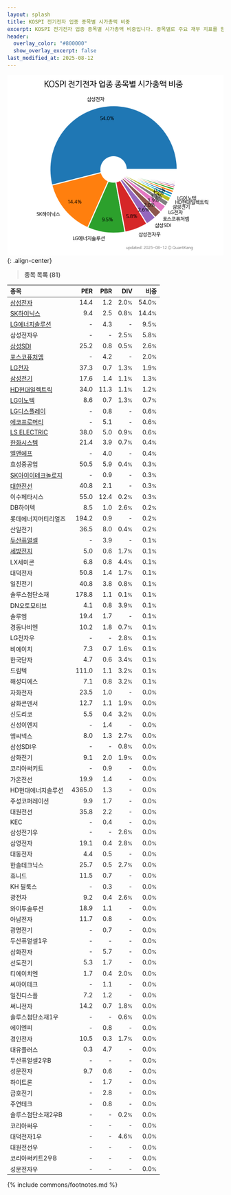 ```yaml
---
layout: splash
title: KOSPI 전기전자 업종 종목별 시가총액 비중
excerpt: KOSPI 전기전자 업종 종목별 시가총액 비중입니다. 종목별로 주요 재무 지표를 함께 표시합니다.
header:
  overlay_color: "#800000"
  show_overlay_excerpt: false
last_modified_at: 2025-08-12
---
```



![KOSPI 전기전자 업종 종목별 시가총액 비중](/stats/sector/images/kospi_업종_전기전자_종목.png){: .align-center}


> **종목 목록 (81)**<a id="list"></a>

| **종목** | **PER** | **PBR** | **DIV** | **비중** |
| :------- | ------: | ------: | ------: | -------: |
| [삼성전자](/005930/) | 14.4 | 1.2 | 2.0<small>%</small> | 54.0<small>%</small> |
| [SK하이닉스](/000660/) | 9.4 | 2.5 | 0.8<small>%</small> | 14.4<small>%</small> |
| [LG에너지솔루션](/373220/) | - | 4.3 | - | 9.5<small>%</small> |
| 삼성전자우 | - | - | 2.5<small>%</small> | 5.8<small>%</small> |
| [삼성SDI](/006400/) | 25.2 | 0.8 | 0.5<small>%</small> | 2.6<small>%</small> |
| [포스코퓨처엠](/003670/) | - | 4.2 | - | 2.0<small>%</small> |
| [LG전자](/066570/) | 37.3 | 0.7 | 1.3<small>%</small> | 1.9<small>%</small> |
| [삼성전기](/009150/) | 17.6 | 1.4 | 1.1<small>%</small> | 1.3<small>%</small> |
| [HD현대일렉트릭](/267260/) | 34.0 | 11.3 | 1.1<small>%</small> | 1.2<small>%</small> |
| [LG이노텍](/011070/) | 8.6 | 0.7 | 1.3<small>%</small> | 0.7<small>%</small> |
| [LG디스플레이](/034220/) | - | 0.8 | - | 0.6<small>%</small> |
| [에코프로머티](/450080/) | - | 5.1 | - | 0.6<small>%</small> |
| [LS ELECTRIC](/010120/) | 38.0 | 5.0 | 0.9<small>%</small> | 0.6<small>%</small> |
| [한화시스템](/272210/) | 21.4 | 3.9 | 0.7<small>%</small> | 0.4<small>%</small> |
| [엘앤에프](/066970/) | - | 4.0 | - | 0.4<small>%</small> |
| 효성중공업 | 50.5 | 5.9 | 0.4<small>%</small> | 0.3<small>%</small> |
| [SK아이이테크놀로지](/361610/) | - | 0.9 | - | 0.3<small>%</small> |
| [대한전선](/001440/) | 40.8 | 2.1 | - | 0.3<small>%</small> |
| 이수페타시스 | 55.0 | 12.4 | 0.2<small>%</small> | 0.3<small>%</small> |
| DB하이텍 | 8.5 | 1.0 | 2.6<small>%</small> | 0.2<small>%</small> |
| 롯데에너지머티리얼즈 | 194.2 | 0.9 | - | 0.2<small>%</small> |
| 산일전기 | 36.5 | 8.0 | 0.4<small>%</small> | 0.2<small>%</small> |
| [두산퓨얼셀](/336260/) | - | 3.9 | - | 0.1<small>%</small> |
| [세방전지](/004490/) | 5.0 | 0.6 | 1.7<small>%</small> | 0.1<small>%</small> |
| LX세미콘 | 6.8 | 0.8 | 4.4<small>%</small> | 0.1<small>%</small> |
| 대덕전자 | 50.8 | 1.4 | 1.7<small>%</small> | 0.1<small>%</small> |
| 일진전기 | 40.8 | 3.8 | 0.8<small>%</small> | 0.1<small>%</small> |
| 솔루스첨단소재 | 178.8 | 1.1 | 0.1<small>%</small> | 0.1<small>%</small> |
| DN오토모티브 | 4.1 | 0.8 | 3.9<small>%</small> | 0.1<small>%</small> |
| 솔루엠 | 19.4 | 1.7 | - | 0.1<small>%</small> |
| 경동나비엔 | 10.2 | 1.8 | 0.7<small>%</small> | 0.1<small>%</small> |
| LG전자우 | - | - | 2.8<small>%</small> | 0.1<small>%</small> |
| 비에이치 | 7.3 | 0.7 | 1.6<small>%</small> | 0.1<small>%</small> |
| 한국단자 | 4.7 | 0.6 | 3.4<small>%</small> | 0.1<small>%</small> |
| 드림텍 | 111.0 | 1.1 | 3.2<small>%</small> | 0.1<small>%</small> |
| 해성디에스 | 7.1 | 0.8 | 3.2<small>%</small> | 0.1<small>%</small> |
| 자화전자 | 23.5 | 1.0 | - | 0.0<small>%</small> |
| 삼화콘덴서 | 12.7 | 1.1 | 1.9<small>%</small> | 0.0<small>%</small> |
| 신도리코 | 5.5 | 0.4 | 3.2<small>%</small> | 0.0<small>%</small> |
| 신성이엔지 | - | 1.4 | - | 0.0<small>%</small> |
| 엠씨넥스 | 8.0 | 1.3 | 2.7<small>%</small> | 0.0<small>%</small> |
| 삼성SDI우 | - | - | 0.8<small>%</small> | 0.0<small>%</small> |
| 삼화전기 | 9.1 | 2.0 | 1.9<small>%</small> | 0.0<small>%</small> |
| 코리아써키트 | - | 0.9 | - | 0.0<small>%</small> |
| 가온전선 | 19.9 | 1.4 | - | 0.0<small>%</small> |
| HD현대에너지솔루션 | 4365.0 | 1.3 | - | 0.0<small>%</small> |
| 주성코퍼레이션 | 9.9 | 1.7 | - | 0.0<small>%</small> |
| 대원전선 | 35.8 | 2.2 | - | 0.0<small>%</small> |
| KEC | - | 0.4 | - | 0.0<small>%</small> |
| 삼성전기우 | - | - | 2.6<small>%</small> | 0.0<small>%</small> |
| 삼영전자 | 19.1 | 0.4 | 2.8<small>%</small> | 0.0<small>%</small> |
| 대동전자 | 4.4 | 0.5 | - | 0.0<small>%</small> |
| 한솔테크닉스 | 25.7 | 0.5 | 2.7<small>%</small> | 0.0<small>%</small> |
| 휴니드 | 11.5 | 0.7 | - | 0.0<small>%</small> |
| KH 필룩스 | - | 0.3 | - | 0.0<small>%</small> |
| 광전자 | 9.2 | 0.4 | 2.6<small>%</small> | 0.0<small>%</small> |
| 와이투솔루션 | 18.9 | 1.1 | - | 0.0<small>%</small> |
| 아남전자 | 11.7 | 0.8 | - | 0.0<small>%</small> |
| 광명전기 | - | 0.7 | - | 0.0<small>%</small> |
| 두산퓨얼셀1우 | - | - | - | 0.0<small>%</small> |
| 삼화전자 | - | 5.7 | - | 0.0<small>%</small> |
| 선도전기 | 5.3 | 1.7 | - | 0.0<small>%</small> |
| 티에이치엔 | 1.7 | 0.4 | 2.0<small>%</small> | 0.0<small>%</small> |
| 씨아이테크 | - | 1.1 | - | 0.0<small>%</small> |
| 일진디스플 | 7.2 | 1.2 | - | 0.0<small>%</small> |
| 써니전자 | 14.2 | 0.7 | 1.8<small>%</small> | 0.0<small>%</small> |
| 솔루스첨단소재1우 | - | - | 0.6<small>%</small> | 0.0<small>%</small> |
| 에이엔피 | - | 0.8 | - | 0.0<small>%</small> |
| 경인전자 | 10.5 | 0.3 | 1.7<small>%</small> | 0.0<small>%</small> |
| 대유플러스 | 0.3 | 4.7 | - | 0.0<small>%</small> |
| 두산퓨얼셀2우B | - | - | - | 0.0<small>%</small> |
| 성문전자 | 9.7 | 0.6 | - | 0.0<small>%</small> |
| 하이트론 | - | 1.7 | - | 0.0<small>%</small> |
| 금호전기 | - | 2.8 | - | 0.0<small>%</small> |
| 주연테크 | - | 0.8 | - | 0.0<small>%</small> |
| 솔루스첨단소재2우B | - | - | 0.2<small>%</small> | 0.0<small>%</small> |
| 코리아써우 | - | - | - | 0.0<small>%</small> |
| 대덕전자1우 | - | - | 4.6<small>%</small> | 0.0<small>%</small> |
| 대원전선우 | - | - | - | 0.0<small>%</small> |
| 코리아써키트2우B | - | - | - | 0.0<small>%</small> |
| 성문전자우 | - | - | - | 0.0<small>%</small> |

{% include commons/footnotes.md %}